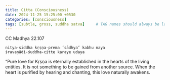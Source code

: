```yaml
---
title: Citta (Consciousness)
date: 2024-11-25 15:25:00 +0530
categories: [consciousness]
tags: [subtle, gross, suddha satva]     # TAG names should always be lowercase
---
```


CC Madhya 22.107

```
nitya-siddha kṛṣṇa-prema ‘sādhya’ kabhu naya
śravaṇādi-śuddha-citte karaye udaya
```

“Pure love for Kṛṣṇa is eternally established in the hearts of the living entities. It is not something to be gained from another source. When the heart is purified by hearing and chanting, this love naturally awakens.
